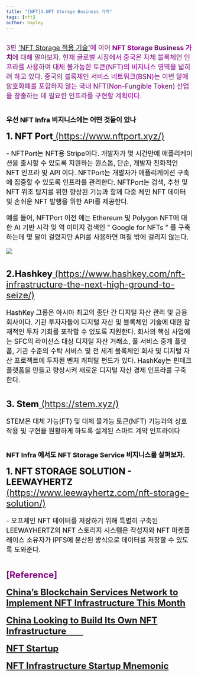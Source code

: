 ```yaml
---
title: "[NFT]3.NFT Storage Business 가치"
tags: [nft]
author: hayley
---
```

<html>
    <head>
        <body>
        <font size="4" color="purple" >
        <div>3편 <a href="https://hayleyshim.github.io/blog/nftstorage3">'NFT Storage 적용 기술'</a>에 이어 <b>NFT Storage Business 가치</b>에 대해 알아보자. 현재 글로벌 시장에서 중국은 자체 블록체인 인프라를 사용하여 대체 불가능한 토큰(NFT)의 비지니스 영역을 넓히려 하고 있다. 중국의 블록체인 서비스 네트워크(BSN)는 이번 달에 암호화폐를 포함하지 않는 국내 NFT(Non-Fungible Token) 산업을 창출하는 데 필요한 인프라를 구현할 계획이다. 
        <font size="4" color="black">
        <br>
	<br>	
        <p><b>우선 NFT Infra 비지니스에는 어떤 것들이 있나</b>
        <br>
	<p><font size="5" color="black"><b>1. NFT Port</b><a href="https://www.nftport.xyz/"> (https://www.nftport.xyz/)</a></font>
	<p> <font size="4" color="black">- NFTPort는 NFT용 Stripe이다. 개발자가 몇 시간만에 애플리케이션을 출시할 수 있도록 지원하는 원스톱, 단순, 개발자 친화적인 NFT 인프라 및 API 이다. NFTPort는 개발자가 애플리케이션 구축에 집중할 수 있도록 인프라를 관리한다. NFTPort는 검색, 추천 및 NFT 위조 탐지를 위한 향상된 기능과 함께 다중 체인 NFT 데이터 및 손쉬운 NFT 발행을 위한 API를 제공한다.
  <p>예를 들어, NFTPort 이전 에는 Ethereum 및 Polygon NFT에 대한 AI 기반 시각 및 역 이미지 검색인 " Google for NFTs " 를 구축하는데 몇 달이 걸렸지만 API를 사용하면 며칠 밖에 걸리지 않는다.
  <p><img src="https://miro.medium.com/max/700/1*_kKWmFN3mA6zK4kjbzbypw.png">
  <br>
  <br>
  <p><font size="5" color="black"><b>2.Hashkey</b><a href="https://www.hashkey.com/nft-infrastructure-the-next-high-ground-to-seize/"> (https://www.hashkey.com/nft-infrastructure-the-next-high-ground-to-seize/)</a></font>
	<p> <font size="4" color="black">HashKey 그룹은 아시아 최고의 종단 간 디지털 자산 관리 및 금융 회사이다. 기관 투자자들이 디지털 자산 및 블록체인 기술에 대한 잠재적인 투자 기회를 포착할 수 있도록 지원한다. 회사의 핵심 사업에는 SFC의 라이선스 대상 디지털 자산 거래소, 풀 서비스 중개 플랫폼, 기관 수준의 수탁 서비스 및 전 세계 블록체인 회사 및 디지털 자산 프로젝트에 투자된 벤처 캐피탈 펀드가 있다. HashKey는 핀테크 플랫폼을 만들고 향상시켜 새로운 디지털 자산 경제 인프라를 구축한다.
  <br>
  <br>	  
  <p><font size="5" color="black"><b>3. Stem</b><a href="https://stem.xyz/"> (https://stem.xyz/)</a></font>
  <p><font size="4" color="black">STEM은 대체 가능(FT) 및 대체 불가능 토큰(NFT) 기능과의 상호 작용 및 구현을 원활하게 하도록 설계된 스마트 계약 인프라이다
  <br>
  <br>
  <p> <font size="4" color="black"><b>NFT Infra 에서도 NFT Storage Service 비지니스를 살펴보자.</b>
  <p><font size="5" color="black"><b>1. NFT STORAGE SOLUTION - LEEWAYHERTZ</b><a href="https://www.leewayhertz.com/nft-storage-solution/"> (https://www.leewayhertz.com/nft-storage-solution/)</a></font>	  
  <p><font size="4" color="black">- 오프체인 NFT 데이터를 저장하기 위해 특별히 구축된 LEEWAYHERTZ의 NFT 스토리지 시스템은 작성자와 NFT 마켓플레이스 소유자가 IPFS에 분산된 방식으로 데이터를 저장할 수 있도록 도와준다.	  
 <br>
 <br>	  
        <br> <font size="5" color="purple"><b>[Reference]
	<p><a href="https://blockworks.co/chinas-blockchain-services-network-to-implement-nft-infrastructure-this-month/">China’s Blockchain Services Network to Implement NFT Infrastructure This Month  
	<p><a href="https://etfdb.com/crypto-channel/china-looking-to-build-its-own-nft-infrastructure/">China Looking to Build Its Own NFT Infrastructure  
        <p><a href="https://explodingtopics.com/blog/nft-startups">NFT Startup
        <p><a href="https://www.forbes.com/sites/rebeccaszkutak/2021/12/07/nft-infrastructure-startup-mnemonic-emerges-from-stealth-with-4-million-in-funding/?sh=23c361345b48">NFT Infrastructure Startup Mnemonic
